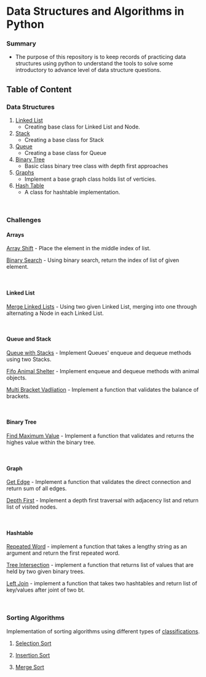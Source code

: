 # Data Structures and Algorithms in Python

### Summary
- The purpose of this repository is to keep records of practicing data structures using python to understand the tools to solve some introductory to advance level of data structure questions.

## Table of Content

### Data Structures
1. [Linked List](data_structures/linked_list/README.md)
    - Creating base class for Linked List and Node.
2. [Stack](data_structures/stack/README.md)
    - Creating a base class for Stack
3. [Queue](data_structures/queue/README.md)
    - Creating a base class for Queue
4. [Binary Tree](data_structures/binary_search_tree/README.md)
    - Basic class binary tree class with depth first approaches
5. [Graphs](data_structures/graph/README.md)
    - Implement a base graph class holds list of verticies.
6. [Hash Table](data_structures/hashtable/README.md)
    - A class for hashtable implementation.

</br>

### Challenges

#### Arrays
[Array Shift](challenges/array_shift/README.md) - Place the element in the middle index of list.

[Binary Search](challenges/array_binary_search/README.md) - Using binary search, return the index of list of given element.

</br>

#### Linked List
[Merge Linked Lists](challenges/ll_merge/README.md) - Using two given Linked List, merging into one through alternating a Node in each Linked List.

</br>

#### Queue and Stack
[Queue with Stacks](challenges/queue_with_stacks/README.md) - Implement Queues' enqueue and dequeue methods using two Stacks.
</br>

[Fifo Animal Shelter](challenges/fifo_animal_shelter/README.md) - Implement enqueue and dequeue methods with animal objects.
</br>

[Multi Bracket Vadliation](challenges/multi_bracket_validation/README.md) - Implement a function that validates the balance of brackets.

</br>

#### Binary Tree
[Find Maximum Value](challenges/maximum_value/README.md) - Implement a function that validates and returns the highes value within the binary tree.

</br>

#### Graph
[Get Edge](challenges/get_edge/README.md) - Implement a function that validates the direct connection and return sum of all edges.

[Depth First](challenges/depth_first_graph/README.md) - Implement a depth first traversal with adjacency list and return list of visited nodes.

</br>

#### Hashtable
[Repeated Word](challenges/repeated_words/README.md) - implement a function that takes a lengthy string as an argument and return the first repeated word.

[Tree Intersection](challenges/tree_intersection/README.md) - implement a function that returns list of values that are held by two given binary trees.

[Left Join](challenges/left_join/README.md) - implement a function that takes two hashtables and return list of key/values after joint of two bt.

</br>

### Sorting Algorithms
Implementation of sorting algorithms using different types of [classifications](https://en.wikipedia.org/wiki/Sorting_algorithm#Classification).
1. [Selection Sort](sort_algos/selection_sort/README.md)

1. [Insertion Sort](sort_algos/insertion_sort/README.md)

1. [Merge Sort](sort_algos/merge_sort/README.md)
